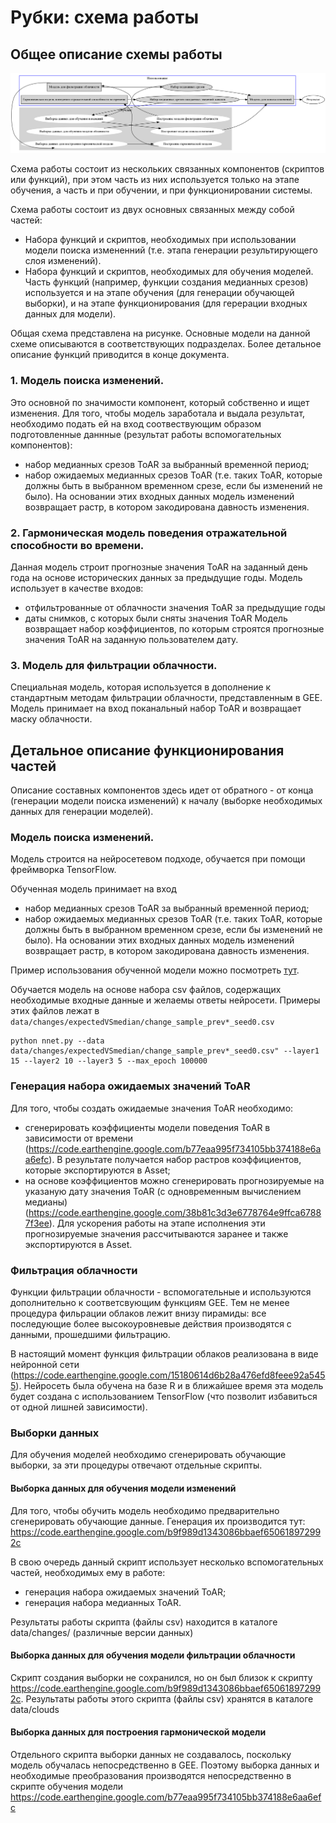 # Рубки: схема работы


## Общее описание схемы работы

![Общая схема зависимости частей](mainWorkflow.png)

Схема работы состоит из нескольких связанных компонентов (скриптов или функций), при этом часть из них используется только на этапе обучения, а часть и при обучении, и при функционировании системы. 

Схема работы состоит из двух основных связанных между собой частей:
 * Набора функций и скриптов, необходимых при использовании модели поиска измененний (т.е. этапа генерации результирующего слоя изменений).
 * Набора функций и скриптов, необходимых для обучения моделей.
Часть функций (например, функции создания медианных срезов) используется и на этапе обучения (для генерации обучающей выборки), и на этапе функционирования (для герерации входных данных для модели).

Общая схема представлена на рисунке. Основные модели на данной схеме описываются в соответствующих подразделах. Более детальное описание функций приводится в конце документа.

### 1. Модель поиска изменений.
Это основной по значимости компонент, который собственно и ищет изменения. Для того, чтобы модель заработала и выдала результат, необходимо подать ей на вход соотвествующим образом подготовленные даннные (результат работы вспомогательных компонентов):
 * набор медианных срезов ToAR за выбранный временной период;
 * набор ожидаемых медианных срезов ToAR (т.е. таких ToAR, которые должны быть в выбранном временном срезе, если бы изменений не было).
На основании этих входных данных модель изменений возвращает растр, в котором закодирована давность изменения.


### 2. Гармоническая модель поведения отражательной способности во времени.
Данная модель строит прогнозные значения ToAR на заданный день года на основе исторических данных за предыдущие годы.
Модель использует в качестве входов:
 * отфильтрованные от облачности значения ToAR за предыдущие годы 
 * даты снимков, с которых были сняты значения ToAR
 Модель возвращает набор коэффициентов, по которым строятся прогнозные значения ToAR на заданную пользователем дату.

### 3. Модель для фильтрации облачности.
Специальная модель, которая используется в дополнение к стандартным методам фильтрации облачности, представленным в GEE. Модель принимает на вход поканальный набор ToAR и возвращает маску облачности.

## Детальное описание функционирования частей

Описание составных компонентов здесь идет от обратного - от конца (генерации модели поиска изменений) к началу (выборке необходимых данных для генерации моделей).

### Модель поиска изменений. 
Модель строится на нейросетевом подходе, обучается при помощи фреймворка TensorFlow.

Обученная модель принимает на вход 
* набор медианных срезов ToAR за выбранный временной период;
 * набор ожидаемых медианных срезов ToAR (т.е. таких ToAR, которые должны быть в выбранном временном срезе, если бы изменений не было).
На основании этих входных данных модель изменений возвращает растр, в котором закодирована давность изменения.

Пример использования обученной модели можно посмотреть [тут](https://code.earthengine.google.com/9e89d65e47a41a5ead3a99e0e6c343ec).

Обучается модель на основе набора csv файлов, содержащих необходимые входные данные и желаемы ответы нейросети. Примеры этих файлов лежат в `data/changes/expectedVSmedian/change_sample_prev*_seed0.csv`

```
python nnet.py --data data/changes/expectedVSmedian/change_sample_prev*_seed0.csv" --layer1 15 --layer2 10 --layer3 5 --max_epoch 100000
```

### Генерация набора ожидаемых значений ToAR
Для того, чтобы создать ожидаемые значения ToAR необходимо:
 * сгенерировать коэффициенты модели поведения ToAR в зависимости от времени (https://code.earthengine.google.com/b77eaa995f734105bb374188e6aa6efc). В результате получается набор растров коэффициентов, которые экспортируются в Asset;
 * на основе коэффициентов можно сгенерировать прогнозируемые на указаную дату значения ToAR (с одновременным вычислением медианы) (https://code.earthengine.google.com/38b81c3d3e6778764e9ffca67887f3ee). Для ускорения работы на этапе исполнения эти прогнозируемые значения рассчитываются заранее и также экспортируются в Asset.

### Фильтрация облачности
Функции фильтрации облачности - вспомогательные и используются дополнительно к соответсвующим функциям GEE. Тем не менее процедура фильрации облаков лежит внизу пирамиды: все последующие более высокоуровневые действия производятся с данными, прошедшими фильтрацию.

В настоящий момент функция фильтрации облаков реализована в виде нейронной сети (https://code.earthengine.google.com/15180614d6b28a476efd8feee92a5455). Нейросеть была обучена на базе R и в ближайшее время эта модель будет создана с использованием TensorFlow (что позволит избавиться от одной лишней зависимости).

### Выборки данных
Для обучения моделей необходимо сгенерировать обучающие выборки, за эти процедуры отвечают отдельные скрипты.

#### Выборка данных для обучения модели изменений
Для того, чтобы обучить модель необходимо предварительно сгенерировать обучающие данные. Генерация их производится тут: https://code.earthengine.google.com/b9f989d1343086bbaef650618972992c

В свою очередь данный скрипт использует несколько вспомогательных частей, необходимых ему в работе:
 * генерация набора ожидаемых значений ToAR;
 * генерация набора медианных ToAR.
 
Результаты работы скрипта (файлы csv) находится в каталоге data/changes/ (различные версии данных)
 
#### Выборка данных для обучения модели фильтрации облачности
Скрипт создания выборки не сохранился, но он был близок к скрипту https://code.earthengine.google.com/b9f989d1343086bbaef650618972992c. Результаты работы этого скрипта (файлы csv) хранятся в каталоге data/clouds

#### Выборка данных для построения гармонической модели
Отдельного скрипта выборки данных не создавалось, поскольку модель обучалась непосредственно в GEE. Поэтому выборка данных и необходимые преобразования производятся непосредственно в скрипте обучения модели https://code.earthengine.google.com/b77eaa995f734105bb374188e6aa6efc

